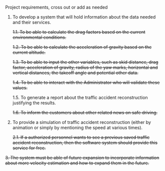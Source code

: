 Project requirements, cross out or add as needed

1. To develop a system that will hold information about the data needed and their services.

    ~~1.1. To be able to calculate the drag factors based on the current environmental conditions.~~

    ~~1.2. To be able to calculate the acceleration of gravity based on the current altitude.~~

    ~~1.3. To be able to input the other variables, such as skid distance, drag factor, acceleration of gravity, radius of the yaw marks, horizontal and vertical distances, the takeoff angle and potential other data.~~

    ~~1.4. To be able to interact with the Administrator who will validate these values.~~

    1.5. To generate a report about the traffic accident reconstruction justifying the results.

    ~~1.6. To inform the customers about other related news on safe driving.~~

2. To provide a simulation of traffic accident reconstruction (either by animation or simply by mentioning the speed at various times).
    
    ~~2.1. If a authorized personnel wants to see a previous saved traffic accident reconstruction, then the software system should provide this service for free.~~

~~3. The system must be able of future expansion to incorporate information about more velocity estimation and how to expand them in the future.~~
